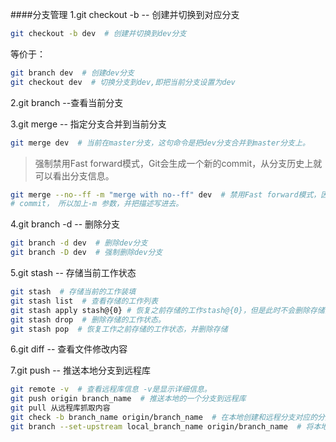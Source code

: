 ####分支管理
1.git checkout -b -- 创建并切换到对应分支
```bash
git checkout -b dev  # 创建并切换到dev分支
```
等价于：
```bash
git branch dev  # 创建dev分支
git checkout dev  # 切换分支到dev,即把当前分支设置为dev
```

2.git branch --查看当前分支

3.git merge -- 指定分支合并到当前分支
```bash
git merge dev  # 当前在master分支，这句命令是把dev分支合并到master分支上。
```
>强制禁用Fast forward模式，Git会生成一个新的commit，从分支历史上就可以看出分支信息。
```bash
git merge --no--ff -m "merge with no--ff" dev  # 禁用Fast forward模式，因为要创建一个新的
# commit， 所以加上-m 参数，并把描述写进去。
```

4.git branch -d -- 删除分支
```bash
git branch -d dev  # 删除dev分支
git branch -D dev  # 强制删除dev分支
``` 

5.git stash -- 存储当前工作状态
```bash
git stash  # 存储当前的工作装填
git stash list  # 查看存储的工作列表
git stash apply stash@{0} # 恢复之前存储的工作stash@{0}，但是此时不会删除存储的内容，需要用drop来删除
git stash drop  # 删除存储的工作状态。
git stash pop  # 恢复工作之前存储的工作状态，并删除存储
```

6.git diff -- 查看文件修改内容

7.git push -- 推送本地分支到远程库
```bash
git remote -v  # 查看远程库信息 -v是显示详细信息。
git push origin branch_name  # 推送本地的一个分支到远程库
git pull 从远程库抓取内容
git check -b branch_name origin/branch_name  # 在本地创建和远程分支对应的分支
git branch --set-upstream local_branch_name origin/branch_name  # 将本地的分支和远程的分支关联起来
```
